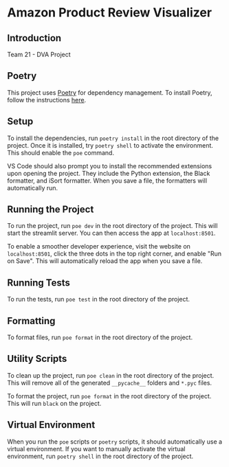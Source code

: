 # Amazon Product Review Visualizer

## Introduction
Team 21 - DVA Project

## Poetry
This project uses [Poetry](https://python-poetry.org/) for dependency management. To install Poetry, follow the instructions [here](https://python-poetry.org/docs/#installation).

## Setup
To install the dependencies, run `poetry install` in the root directory of the project. Once it is installed, try `poetry shell` to activate the environment. This should enable the `poe` command.

VS Code should also prompt you to install the recommended extensions upon opening the project. They include the Python extension, the Black formatter, and iSort formatter. When you save a file, the formatters will automatically run. 

## Running the Project
To run the project, run `poe dev` in the root directory of the project. This will start the streamlit server. You can then access the app at `localhost:8501`.

To enable a smoother developer experience, visit the website on `localhost:8501`, click the three dots in the top right corner, and enable "Run on Save". This will automatically reload the app when you save a file.

## Running Tests
To run the tests, run `poe test` in the root directory of the project.

## Formatting
To format files, run `poe format` in the root directory of the project.

## Utility Scripts
To clean up the project, run `poe clean` in the root directory of the project. This will remove all of the generated `__pycache__` folders and `*.pyc` files.

To format the project, run `poe format` in the root directory of the project. This will run `black` on the project.

## Virtual Environment
When you run the `poe` scripts or `poetry` scripts, it should automatically use a virtual environment. If you want to manually activate the virtual environment, run `poetry shell` in the root directory of the project.